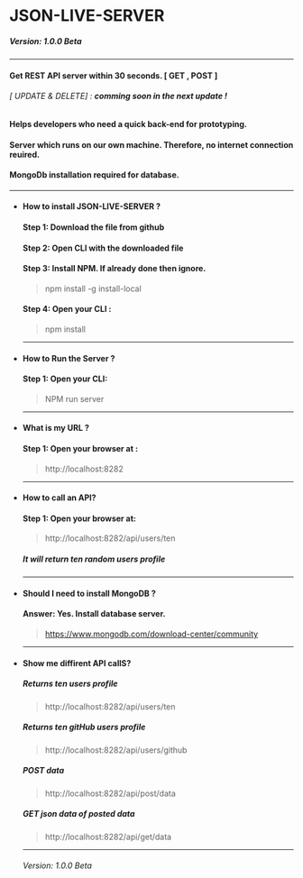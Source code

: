 # JSON-LIVE-SERVER
##### Version: 1.0.0 Beta
___
#### Get REST API server within **30 seconds**. [ GET , POST ]
###### [ UPDATE & DELETE] : **comming soon in the next update !**
#### Helps developers who need a quick **back-end for prototyping**.
#### Server which runs on our own machine. Therefore, **no internet connection** reuired.
#### **MongoDb** installation required for database.
___

* #### How to install JSON-LIVE-SERVER ?
  #### Step 1: Download the file from github
  #### Step 2: Open CLI with the downloaded file
  #### Step 3: Install NPM. If already done then ignore.
  > npm install -g install-local
  #### Step 4: Open your CLI :
  > npm install
  ___

* #### How to Run the Server ?
  #### Step 1: Open your CLI:
  > NPM run server
  ___

* #### What is my URL ?
  #### Step 1: Open your browser at :
  > http://localhost:8282
  ___

* #### How to call an API?
  #### Step 1: Open your browser at: 
  >http://localhost:8282/api/users/ten
   
   ##### It will return ten random users profile
   ___

 * #### Should I need to install MongoDB ?
   #### Answer: Yes. Install database server.
   > https://www.mongodb.com/download-center/community
   ___

* #### Show me diffirent API callS?
   ##### Returns ten users profile
  >http://localhost:8282/api/users/ten
  
   ##### Returns ten gitHub users profile
  >http://localhost:8282/api/users/github

   ##### POST data
  >http://localhost:8282/api/post/data

   ##### GET json data of posted data
  >http://localhost:8282/api/get/data
  ____
  ######   Version: 1.0.0 Beta
